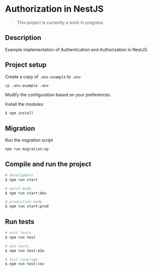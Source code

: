 # Authorization in NestJS

>This project is currently a work in progress

## Description
Example implementation of Authentication and Authorization in NestJS.




## Project setup

Create a copy of `.env.example` to `.env`

```sh
cp .env.example .env
```

Modify the configuration based on your preferences. 

Install the modules: 


```bash
$ npm install
```

## Migration

Run the migration script

```
npm run migration:up
```

## Compile and run the project

```bash
# development
$ npm run start

# watch mode
$ npm run start:dev

# production mode
$ npm run start:prod
```

## Run tests

```bash
# unit tests
$ npm run test

# e2e tests
$ npm run test:e2e

# test coverage
$ npm run test:cov
```

